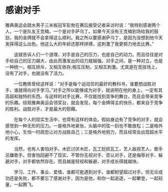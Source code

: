 # 感谢对手
雅典奥运会跳水男子三米板冠军彭勃在赛后接受记者采访时说：“我特别感谢两个人，一个是队友王克楠，一个是对手萨乌丁。如果今天没有王克楠到场给我的鼓劲，我的金牌就不会拿得这么顺利。我之所以要感谢萨乌丁，是因为没想到他今天发挥得这么出色。他这么大的年龄还那样拼搏，这刺激了我更努力地去比赛。” 

　　这就告诉人们一个道理，对手是自己的压力，也是自己的动力。而且往往是对手给自己的压力越大，由此而激发出的动力就越强。对手之间，是一种对立，也是一种统一。相互排斥，又相互依存;相互压制，又相互刺激。尤其是在竞技场上，没有了对手，也就没有了活力。 

　　一位教练曾经这样说：“对手是每个运动员的最好的教科书，谁要想战胜对手，谁就得向对手学习。”对手之所以能够成为对手，就说明在他的身上，一定有其高超和独特的东西。与这样的对手比赛，不仅能找到竞争的舞台，而且会带来竞争的乐趣。综观雅典奥运会领奖台，就会发现，每个金牌得主的快乐，都来自于竞争的胜利。战胜对手，才是最大的慰藉。 

　　在每个人的现实生活中，也常有这样的体会。假如身边有了竞争的对手，就会感觉到一种无形的压力。一是格外地紧张，头脑中的弦一刻也不敢放松；二是格外地小心，生怕一时疏忽让对方战胜自己；三是格外地努力，而且经常会出现超水平的发挥。 

　　当然，也有人害怕对手。木匠讨厌木匠，瓦工贬损瓦工，艺人敌视艺人，歌手忌嫌歌手。但害怕回避不了现实，不管你无视对手、否认对手，还是侮辱对手、躲避对手，对手都依然存在。而且越是轻视和躲避，对手成长得就越快。 

　　学习、工作、事业、爱情，谁都可能遇到对手，谁都盼望超过对手。但无论成功还是失败，都不要忘了感谢对手，因为是他，和你一起追逐，一起攀登，一起较量，一起腾飞。
 